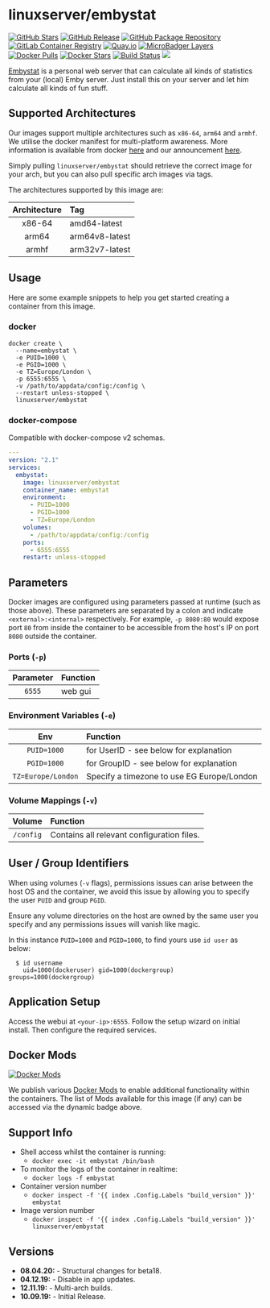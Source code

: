 # linuxserver/embystat

[![GitHub Stars](https://img.shields.io/github/stars/linuxserver/docker-embystat.svg?style=flat-square&color=E68523&logo=github&logoColor=FFFFFF)](https://github.com/linuxserver/docker-embystat) [![GitHub Release](https://img.shields.io/github/release/linuxserver/docker-embystat.svg?style=flat-square&color=E68523&logo=github&logoColor=FFFFFF)](https://github.com/linuxserver/docker-embystat/releases) [![GitHub Package Repository](https://img.shields.io/static/v1.svg?style=flat-square&color=E68523&label=linuxserver.io&message=GitHub%20Package&logo=github&logoColor=FFFFFF)](https://github.com/linuxserver/docker-embystat/packages) [![GitLab Container Registry](https://img.shields.io/static/v1.svg?style=flat-square&color=E68523&label=linuxserver.io&message=GitLab%20Registry&logo=gitlab&logoColor=FFFFFF)](https://gitlab.com/Linuxserver.io/docker-embystat/container_registry) [![Quay.io](https://img.shields.io/static/v1.svg?style=flat-square&color=E68523&label=linuxserver.io&message=Quay.io)](https://quay.io/repository/linuxserver.io/embystat) [![MicroBadger Layers](https://img.shields.io/microbadger/layers/linuxserver/embystat.svg?style=flat-square&color=E68523)](https://microbadger.com/images/linuxserver/embystat) [![Docker Pulls](https://img.shields.io/docker/pulls/linuxserver/embystat.svg?style=flat-square&color=E68523&label=pulls&logo=docker&logoColor=FFFFFF)](https://hub.docker.com/r/linuxserver/embystat) [![Docker Stars](https://img.shields.io/docker/stars/linuxserver/embystat.svg?style=flat-square&color=E68523&label=stars&logo=docker&logoColor=FFFFFF)](https://hub.docker.com/r/linuxserver/embystat) [![Build Status](https://ci.linuxserver.io/view/all/job/Docker-Pipeline-Builders/job/docker-embystat/job/master/badge/icon?style=flat-square)](https://ci.linuxserver.io/job/Docker-Pipeline-Builders/job/docker-embystat/job/master/) [![](https://lsio-ci.ams3.digitaloceanspaces.com/linuxserver/embystat/latest/badge.svg)](https://lsio-ci.ams3.digitaloceanspaces.com/linuxserver/embystat/latest/index.html)

[Embystat](https://github.com/mregni/EmbyStat) is a personal web server that can calculate all kinds of statistics from your \(local\) Emby server. Just install this on your server and let him calculate all kinds of fun stuff.

## Supported Architectures

Our images support multiple architectures such as `x86-64`, `arm64` and `armhf`. We utilise the docker manifest for multi-platform awareness. More information is available from docker [here](https://github.com/docker/distribution/blob/master/docs/spec/manifest-v2-2.md#manifest-list) and our announcement [here](https://blog.linuxserver.io/2019/02/21/the-lsio-pipeline-project/).

Simply pulling `linuxserver/embystat` should retrieve the correct image for your arch, but you can also pull specific arch images via tags.

The architectures supported by this image are:

| Architecture | Tag |
| :---: | :--- |
| x86-64 | amd64-latest |
| arm64 | arm64v8-latest |
| armhf | arm32v7-latest |

## Usage

Here are some example snippets to help you get started creating a container from this image.

### docker

```text
docker create \
  --name=embystat \
  -e PUID=1000 \
  -e PGID=1000 \
  -e TZ=Europe/London \
  -p 6555:6555 \
  -v /path/to/appdata/config:/config \
  --restart unless-stopped \
  linuxserver/embystat
```

### docker-compose

Compatible with docker-compose v2 schemas.

```yaml
---
version: "2.1"
services:
  embystat:
    image: linuxserver/embystat
    container_name: embystat
    environment:
      - PUID=1000
      - PGID=1000
      - TZ=Europe/London
    volumes:
      - /path/to/appdata/config:/config
    ports:
      - 6555:6555
    restart: unless-stopped
```

## Parameters

Docker images are configured using parameters passed at runtime \(such as those above\). These parameters are separated by a colon and indicate `<external>:<internal>` respectively. For example, `-p 8080:80` would expose port `80` from inside the container to be accessible from the host's IP on port `8080` outside the container.

### Ports \(`-p`\)

| Parameter | Function |
| :---: | :--- |
| `6555` | web gui |

### Environment Variables \(`-e`\)

| Env | Function |
| :---: | :--- |
| `PUID=1000` | for UserID - see below for explanation |
| `PGID=1000` | for GroupID - see below for explanation |
| `TZ=Europe/London` | Specify a timezone to use EG Europe/London |

### Volume Mappings \(`-v`\)

| Volume | Function |
| :---: | :--- |
| `/config` | Contains all relevant configuration files. |

## User / Group Identifiers

When using volumes \(`-v` flags\), permissions issues can arise between the host OS and the container, we avoid this issue by allowing you to specify the user `PUID` and group `PGID`.

Ensure any volume directories on the host are owned by the same user you specify and any permissions issues will vanish like magic.

In this instance `PUID=1000` and `PGID=1000`, to find yours use `id user` as below:

```text
  $ id username
    uid=1000(dockeruser) gid=1000(dockergroup) groups=1000(dockergroup)
```

## Application Setup

Access the webui at `<your-ip>:6555`. Follow the setup wizard on initial install. Then configure the required services.

## Docker Mods

[![Docker Mods](https://img.shields.io/badge/dynamic/yaml?style=for-the-badge&color=E68523&label=mods&query=%24.mods%5B%27embystat%27%5D.mod_count&url=https%3A%2F%2Fraw.githubusercontent.com%2Flinuxserver%2Fdocker-mods%2Fmaster%2Fmod-list.yml)](https://mods.linuxserver.io/?mod=embystat)

We publish various [Docker Mods](https://github.com/linuxserver/docker-mods) to enable additional functionality within the containers. The list of Mods available for this image \(if any\) can be accessed via the dynamic badge above.

## Support Info

* Shell access whilst the container is running:
  * `docker exec -it embystat /bin/bash`
* To monitor the logs of the container in realtime:
  * `docker logs -f embystat`
* Container version number
  * `docker inspect -f '{{ index .Config.Labels "build_version" }}' embystat`
* Image version number
  * `docker inspect -f '{{ index .Config.Labels "build_version" }}' linuxserver/embystat`

## Versions

* **08.04.20:** - Structural changes for beta18.
* **04.12.19:** - Disable in app updates.
* **12.11.19:** - Multi-arch builds.
* **10.09.19:** - Initial Release.

